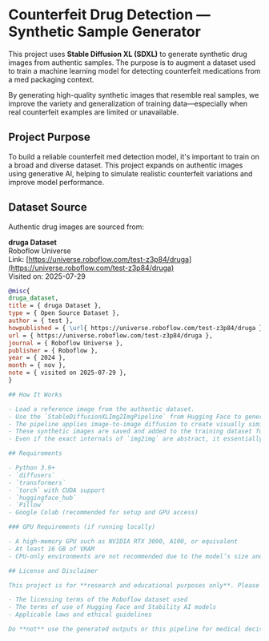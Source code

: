 # Counterfeit Drug Detection — Synthetic Sample Generator

This project uses **Stable Diffusion XL (SDXL)** to generate synthetic drug images from authentic samples. The purpose is to augment a dataset used to train a machine learning model for detecting counterfeit medications from a med packaging context.

By generating high-quality synthetic images that resemble real samples, we improve the variety and generalization of training data—especially when real counterfeit examples are limited or unavailable.

## Project Purpose

To build a reliable counterfeit med detection model, it's important to train on a broad and diverse dataset. This project expands on authentic images using generative AI, helping to simulate realistic counterfeit variations and improve model performance.

## Dataset Source

Authentic drug images are sourced from:

**druga Dataset**  
Roboflow Universe  
Link: [https://universe.roboflow.com/test-z3p84/druga](https://universe.roboflow.com/test-z3p84/druga)  
Visited on: 2025-07-29

```bibtex
@misc{
druga_dataset,
title = { druga Dataset },
type = { Open Source Dataset },
author = { test },
howpublished = { \url{ https://universe.roboflow.com/test-z3p84/druga } },
url = { https://universe.roboflow.com/test-z3p84/druga },
journal = { Roboflow Universe },
publisher = { Roboflow },
year = { 2024 },
month = { nov },
note = { visited on 2025-07-29 },
}

## How It Works

- Load a reference image from the authentic dataset.
- Use the `StableDiffusionXLImg2ImgPipeline` from Hugging Face to generate new images based on the input.
- The pipeline applies image-to-image diffusion to create visually similar, but distinct, images that simulate natural variations.
- These synthetic images are saved and added to the training dataset for counterfeit detection.
- Even if the exact internals of `img2img` are abstract, it essentially reimagines the original image in a new but controlled way using the power of generative diffusion models.

## Requirements

- Python 3.9+
- `diffusers`
- `transformers`
- `torch` with CUDA support
- `huggingface_hub`
- `Pillow`
- Google Colab (recommended for setup and GPU access)

### GPU Requirements (if running locally)

- A high-memory GPU such as NVIDIA RTX 3090, A100, or equivalent
- At least 16 GB of VRAM
- CPU-only environments are not recommended due to the model’s size and performance requirements

## License and Disclaimer

This project is for **research and educational purposes only**. Please ensure you comply with:

- The licensing terms of the Roboflow dataset used
- The terms of use of Hugging Face and Stability AI models
- Applicable laws and ethical guidelines

Do **not** use the generated outputs or this pipeline for medical decisions or real-world drug validation.

